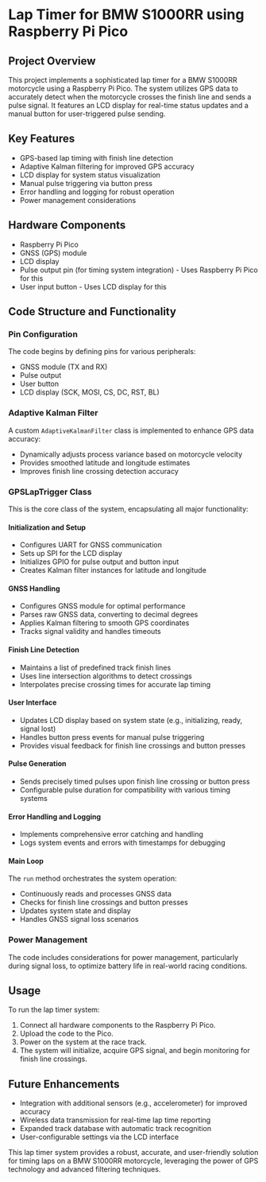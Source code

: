 # Lap Timer for BMW S1000RR using Raspberry Pi Pico

## Project Overview
This project implements a sophisticated lap timer for a BMW S1000RR motorcycle using a Raspberry Pi Pico. The system utilizes GPS data to accurately detect when the motorcycle crosses the finish line and sends a pulse signal. It features an LCD display for real-time status updates and a manual button for user-triggered pulse sending.

## Key Features
- GPS-based lap timing with finish line detection
- Adaptive Kalman filtering for improved GPS accuracy
- LCD display for system status visualization
- Manual pulse triggering via button press
- Error handling and logging for robust operation
- Power management considerations

## Hardware Components
- Raspberry Pi Pico
- GNSS (GPS) module
- LCD display
- Pulse output pin (for timing system integration) - Uses Raspberry Pi Pico for this
- User input button - Uses LCD display for this

## Code Structure and Functionality

### Pin Configuration
The code begins by defining pins for various peripherals:
- GNSS module (TX and RX)
- Pulse output
- User button
- LCD display (SCK, MOSI, CS, DC, RST, BL)

### Adaptive Kalman Filter
A custom `AdaptiveKalmanFilter` class is implemented to enhance GPS data accuracy:
- Dynamically adjusts process variance based on motorcycle velocity
- Provides smoothed latitude and longitude estimates
- Improves finish line crossing detection accuracy

### GPSLapTrigger Class
This is the core class of the system, encapsulating all major functionality:

#### Initialization and Setup
- Configures UART for GNSS communication
- Sets up SPI for the LCD display
- Initializes GPIO for pulse output and button input
- Creates Kalman filter instances for latitude and longitude

#### GNSS Handling
- Configures GNSS module for optimal performance
- Parses raw GNSS data, converting to decimal degrees
- Applies Kalman filtering to smooth GPS coordinates
- Tracks signal validity and handles timeouts

#### Finish Line Detection
- Maintains a list of predefined track finish lines
- Uses line intersection algorithms to detect crossings
- Interpolates precise crossing times for accurate lap timing

#### User Interface
- Updates LCD display based on system state (e.g., initializing, ready, signal lost)
- Handles button press events for manual pulse triggering
- Provides visual feedback for finish line crossings and button presses

#### Pulse Generation
- Sends precisely timed pulses upon finish line crossing or button press
- Configurable pulse duration for compatibility with various timing systems

#### Error Handling and Logging
- Implements comprehensive error catching and handling
- Logs system events and errors with timestamps for debugging

#### Main Loop
The `run` method orchestrates the system operation:
- Continuously reads and processes GNSS data
- Checks for finish line crossings and button presses
- Updates system state and display
- Handles GNSS signal loss scenarios

### Power Management
The code includes considerations for power management, particularly during signal loss, to optimize battery life in real-world racing conditions.

## Usage
To run the lap timer system:
1. Connect all hardware components to the Raspberry Pi Pico.
2. Upload the code to the Pico.
3. Power on the system at the race track.
4. The system will initialize, acquire GPS signal, and begin monitoring for finish line crossings.

## Future Enhancements
- Integration with additional sensors (e.g., accelerometer) for improved accuracy
- Wireless data transmission for real-time lap time reporting
- Expanded track database with automatic track recognition
- User-configurable settings via the LCD interface

This lap timer system provides a robust, accurate, and user-friendly solution for timing laps on a BMW S1000RR motorcycle, leveraging the power of GPS technology and advanced filtering techniques.
